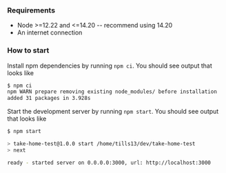 ### Requirements

- Node >=12.22 and <=14.20 -- recommend using 14.20
- An internet connection

### How to start

Install npm dependencies by running `npm ci`. You should see output that looks like

```sh
$ npm ci
npm WARN prepare removing existing node_modules/ before installation
added 31 packages in 3.928s
```

Start the development server by running `npm start`. You should see output that looks like

```sh
$ npm start

> take-home-test@1.0.0 start /home/tills13/dev/take-home-test
> next

ready - started server on 0.0.0.0:3000, url: http://localhost:3000
```
